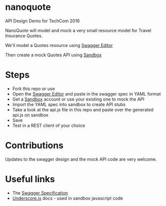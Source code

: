 # nanoquote
API Design Demo for TechCom 2016

NanoQuote will model and mock a very small resource model for Travel Insurance Quotes. 

We'll model a Quotes resource using [Swagger Editor](http://editor.swagger.io/)

Then create a mock Quotes API using [Sandbox](http://getsandbox.com)

# Steps
* Fork this repo or use 
* Open the [Swagger Editor](http://editor.swagger.io/) and paste in the swagger spec in YAML format
* Get a [Sandbox](http://getsandbox.com) account or use your existing one to mock the API
 * Import the YAML spec into sandbox to create API stubs
 * Take a look at the api.js file in this repo and paste over the generated api.js on sandbox
 * Save 
* Test in a REST client of your choice

# Contributions
Updates to the swagger design and the mock API code are very welcome.  

# Useful links
* The [Swagger Specification](http://swagger.io/specification/)
* [Underscore.js](https://lodash.com/docs) docs - used in sandbox javascript code 

